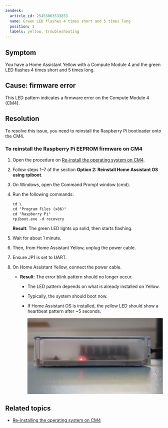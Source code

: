 ```yaml
---
zendesk:
  article_id: 25455063533853
  name: Green LED flashes 4 times short and 5 times long
  position: 1
  labels: yellow, troubleshooting
---
```


## Symptom

You have a Home Assistant Yellow with a Compute Module 4 and the green LED flashes 4 times short and 5 times long.

## Cause: firmware error

This LED pattern indicates a firmware error on the Compute Module 4 (CM4).

## Resolution

To resolve this issue, you need to reinstall the Raspberry Pi bootloader onto the CM4.

### To reinstall the Raspberry Pi EEPROM firmware on CM4

1. Open the procedure on [Re-install the operating system on CM4](/hc/en-us/articles/25484982657309-Reinstall-the-Home-Assistant-Operating-System-on-Raspberry-Pi-CM4).
2. Follow steps 1–7 of the section **Option 2: Reinstall Home Assistant OS using rpiboot**.
3. On Windows, open the Command Prompt window (cmd).
4. Run the following commands:

    ```text
    cd \
    cd "Program Files (x86)"
    cd "Raspberry Pi"
    rpiboot.exe -d recovery
    ```

    **Result**: The green LED lights up solid, then starts flashing.

5. Wait for about 1 minute.
6. Then, from Home Assistant Yellow, unplug the power cable.
7. Ensure JP1 is set to UART.
8. On Home Assistant Yellow, connect the power cable.
   - **Result**: The error blink pattern should no longer occur.
     - The LED pattern depends on what is already installed on Yellow.
     - Typically, the system should boot now.
     - If Home Assistant OS is installed, the yellow LED should show a heartbeat pattern after ~5 seconds.

       ![Clip showing the yellow LED blinking in a heartbeat pattern](/static/img/yellow/yellow_heartbeat_yellow_led.webp)

## Related topics

- [Re-installing the operating system on CM4](/hc/en-us/articles/25484982657309-Reinstall-the-Home-Assistant-Operating-System-on-Raspberry-Pi-CM4)